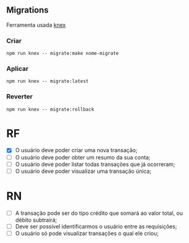 #

## Migrations

Ferramenta usada [knex](https://knexjs.org/guide/)

### Criar

```shell
npm run knex -- migrate:make nome-migrate
```

### Aplicar

```shell
npm run knex -- migrate:latest
```

### Reverter

```shell
npm run knex -- migrate:rollback
```

# RF

- [x] O usuário deve poder criar uma nova transação;
- [ ] O usuário deve poder obter um resumo da sua conta;
- [ ] O usuário deve poder listar todas transações que já ocorreram;
- [ ] O usuário deve poder visualizar uma transação única;

# RN

- [ ] A transação pode ser do tipo crédito que somará ao valor total, ou débito subtrairá;
- [ ] Deve ser possível identificarmos o usuário entre as requisições;
- [ ] O usuário só pode visualizar transações o qual ele criou;
